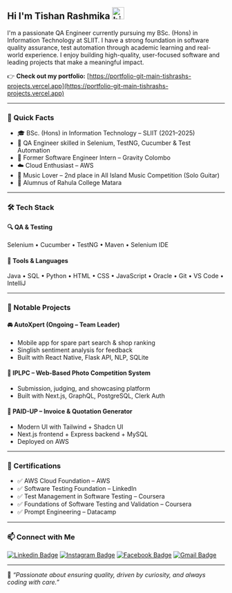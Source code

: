 ## Hi I'm Tishan Rashmika <img src="https://user-images.githubusercontent.com/1303154/88677602-1635ba80-d120-11ea-84d8-d263ba5fc3c0.gif" width="28px" height="28px" alt="hi">

I'm a passionate QA Engineer currently pursuing my BSc. (Hons) in Information Technology at SLIIT. I have a strong foundation in software quality assurance, test automation through academic learning and real-world experience. I enjoy building high-quality, user-focused software and leading projects that make a meaningful impact.

👉 **Check out my portfolio:** [https://portfolio-git-main-tishrashs-projects.vercel.app](https://portfolio-git-main-tishrashs-projects.vercel.app)

---

### 🚀 Quick Facts

- 🎓 BSc. (Hons) in Information Technology – SLIIT (2021–2025)
- 🧪 QA Engineer skilled in Selenium, TestNG, Cucumber & Test Automation
- 💼 Former Software Engineer Intern – Gravity Colombo
- ☁️ Cloud Enthusiast – AWS
- 🎸 Music Lover – 2nd place in All Island Music Competition (Solo Guitar)
- 🏫 Alumnus of Rahula College Matara

---

### 🛠️ Tech Stack

#### 🔍 QA & Testing
Selenium • Cucumber • TestNG • Maven • Selenium IDE

#### 🧰 Tools & Languages
Java • SQL • Python • HTML • CSS • JavaScript • Oracle • Git • VS Code • IntelliJ

---

### 🌟 Notable Projects

#### 🚘 AutoXpert (Ongoing – Team Leader)
- Mobile app for spare part search & shop ranking
- Singlish sentiment analysis for feedback
- Built with React Native, Flask API, NLP, SQLite

#### 📸 IPLPC – Web-Based Photo Competition System
- Submission, judging, and showcasing platform
- Built with Next.js, GraphQL, PostgreSQL, Clerk Auth

#### 🧾 PAID-UP – Invoice & Quotation Generator
- Modern UI with Tailwind + Shadcn UI
- Next.js frontend + Express backend + MySQL
- Deployed on AWS

---

### 📜 Certifications

- ✅ AWS Cloud Foundation – AWS
- ✅ Software Testing Foundation – LinkedIn
- ✅ Test Management in Software Testing – Coursera
- ✅ Foundations of Software Testing and Validation – Coursera
- ✅ Prompt Engineering – Datacamp

---

### 📫 Connect with Me

[![Linkedin Badge](https://img.shields.io/badge/-TishanRashmika-0e76a8?style=flat&labelColor=0e76a8&logo=linkedin&logoColor=white)](https://www.linkedin.com/in/tishan-rashmika/)
[![Instagram Badge](https://img.shields.io/badge/-tish_rash-e84393?style=flat&labelColor=e84393&logo=instagram&logoColor=white)](https://www.instagram.com/tish_rash/)
[![Facebook Badge](https://img.shields.io/badge/-Rashmika_Gamage-0e76a8?style=flat&labelColor=0e76a8&logo=facebook&logoColor=white)](https://www.facebook.com/tishrash)
[![Gmail Badge](https://img.shields.io/badge/-Tishan_Rashmika-c0392b?style=flat&labelColor=c0392b&logo=gmail&logoColor=white)](mailto:tishanrashmika00@gmail.com)

---

🧠 *“Passionate about ensuring quality, driven by curiosity, and always coding with care.”*
